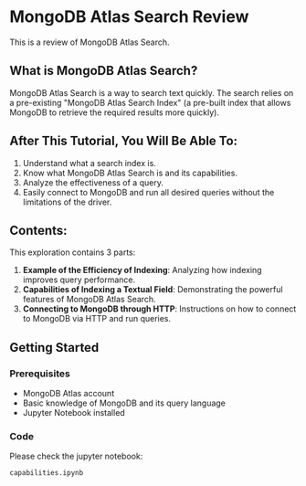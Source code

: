 # MongoDB Atlas Search Review

This is a review of MongoDB Atlas Search.

## What is MongoDB Atlas Search?

MongoDB Atlas Search is a way to search text quickly. The search relies on a pre-existing "MongoDB Atlas Search Index" (a pre-built index that allows MongoDB to retrieve the required results more quickly).

## After This Tutorial, You Will Be Able To:
1. Understand what a search index is.
2. Know what MongoDB Atlas Search is and its capabilities.
3. Analyze the effectiveness of a query.
4. Easily connect to MongoDB and run all desired queries without the limitations of the driver.

## Contents:
This exploration contains 3 parts:
1. **Example of the Efficiency of Indexing**: Analyzing how indexing improves query performance.
2. **Capabilities of Indexing a Textual Field**: Demonstrating the powerful features of MongoDB Atlas Search.
3. **Connecting to MongoDB through HTTP**: Instructions on how to connect to MongoDB via HTTP and run queries.

## Getting Started

### Prerequisites
- MongoDB Atlas account
- Basic knowledge of MongoDB and its query language
- Jupyter Notebook installed

### Code
Please check the jupyter notebook:
```
capabilities.ipynb
```
